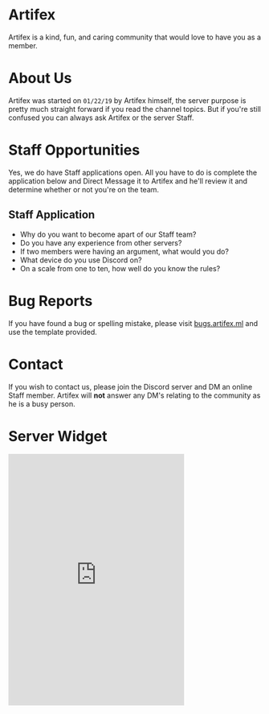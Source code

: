 # Artifex
Artifex is a kind, fun, and caring community that would love to have you as a member.

# About Us
Artifex was started on `01/22/19` by Artifex himself, the server purpose is pretty much straight forward if you read the channel topics. But if you're still confused you can always ask Artifex or the server Staff.

# Staff Opportunities
Yes, we do have Staff applications open. All you have to do is complete the application below and Direct Message it to Artifex and he'll review it and determine whether or not you're on the team.

## Staff Application
- Why do you want to become apart of our Staff team?
- Do you have any experience from other servers?
- If two members were having an argument, what would you do?
- What device do you use Discord on?
- On a scale from one to ten, how well do you know the rules?

# Bug Reports
If you have found a bug or spelling mistake, please visit [bugs.artifex.ml](https://bugs.artifex.ml) and use the template provided.

# Contact
If you wish to contact us, please join the Discord server and DM an online Staff member. Artifex will **not** answer any DM's relating to the community as he is a busy person.

# Server Widget
<html>
<iframe src="https://discordapp.com/widget?id=537342239878414346&theme=dark" width="350" height="500" allowtransparency="true" frameborder="0"></iframe>
</html>
